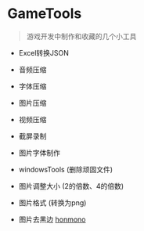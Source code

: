 # GameTools

>游戏开发中制作和收藏的几个小工具

- Excel转换JSON

- 音频压缩     

- 字体压缩

- 图片压缩

- 视频压缩

- 截屏录制  

- 图片字体制作

- windowsTools  (删除顽固文件)

- 图片调整大小   (2的倍数、4的倍数)  

- 图片格式       (转换为png) 

- 图片去黑边     [honmono]('https://forum.cocos.org/t/topic/124355')